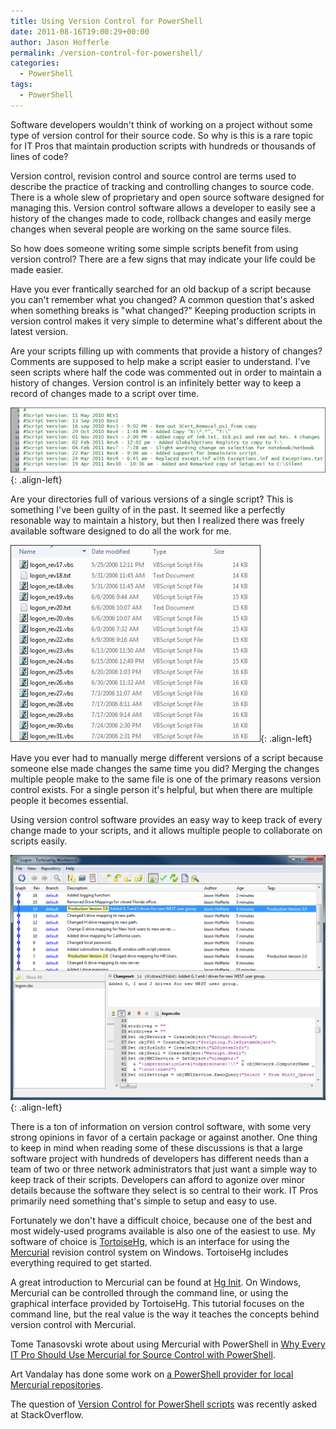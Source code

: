 ```yaml
---
title: Using Version Control for PowerShell
date: 2011-08-16T19:00:29+00:00
author: Jason Hofferle
permalink: /version-control-for-powershell/
categories:
  - PowerShell
tags:
  - PowerShell
---
```

Software developers wouldn't think of working on a project without some type of version control for their source code. So why is this is a rare topic for IT Pros that maintain production scripts with hundreds or thousands of lines of code?

Version control, revision control and source control are terms used to describe the practice of tracking and controlling changes to source code. There is a whole slew of proprietary and open source software designed for managing this. Version control software allows a developer to easily see a history of the changes made to code, rollback changes and easily merge changes when several people are working on the same source files.

So how does someone writing some simple scripts benefit from using version control? There are a few signs that may indicate your life could be made easier.

Have you ever frantically searched for an old backup of a script because you can't remember what you changed? A common question that's asked when something breaks is "what changed?" Keeping production scripts in version control makes it very simple to determine what's different about the latest version.

Are your scripts filling up with comments that provide a history of changes? Comments are supposed to help make a script easier to understand. I've seen scripts where half the code was commented out in order to maintain a history of changes. Version control is an infinitely better way to keep a record of changes made to a script over time.

![image-left](/assets/img/VersionHistoryInScript.png){: .align-left}

Are your directories full of various versions of a single script? This is something I've been guilty of in the past. It seemed like a perfectly resonable way to maintain a history, but then I realized there was freely available software designed to do all the work for me.

![image-left](/assets/img/ScriptVersions.png){: .align-left}

Have you ever had to manually merge different versions of a script because someone else made changes the same time you did? Merging the changes multiple people make to the same file is one of the primary reasons version control exists. For a single person it's helpful, but when there are multiple people it becomes essential.

Using version control software provides an easy way to keep track of every change made to your scripts, and it allows multiple people to collaborate on scripts easily. 

![image-left](/assets/img/VersionControlHistory.png){: .align-left}

There is a ton of information on version control software, with some very strong opinions in favor of a certain package or against another. One thing to keep in mind when reading some of these discussions is that a large software project with hundreds of developers has different needs than a team of two or three network administrators that just want a simple way to keep track of their scripts. Developers can afford to agonize over minor details because the software they select is so central to their work. IT Pros primarily need something that's simple to setup and easy to use.

Fortunately we don't have a difficult choice, because one of the best and most widely-used programs available is also one of the easiest to use. My software of choice is [TortoiseHg](https://tortoisehg.bitbucket.io/), which is an interface for using the [Mercurial](https://www.mercurial-scm.org/) revision control system on Windows. TortoiseHg includes everything required to get started.

A great introduction to Mercurial can be found at [Hg Init](http://hginit.com/). On Windows, Mercurial can be controlled through the command line, or using the graphical interface provided by TortoiseHg. This tutorial focuses on the command line, but the real value is the way it teaches the concepts behind version control with Mercurial.

Tome Tanasovski wrote about using Mercurial with PowerShell in [Why Every IT Pro Should Use Mercurial for Source Control with PowerShell](http://powertoe.wordpress.com/2010/12/12/why-every-it-pro-should-use-mercurial-for-source-control-with-their-powershell-scripts/).

Art Vandalay has done some work on [a PowerShell provider for local Mercurial repositories](http://ripplingbrainwaves.blogspot.com/2010/03/powershell-provider-for-local-mercurial.html).

The question of [Version Control for PowerShell scripts](http://stackoverflow.com/questions/7070506/version-control-for-powershell-scripts) was recently asked at StackOverflow.
